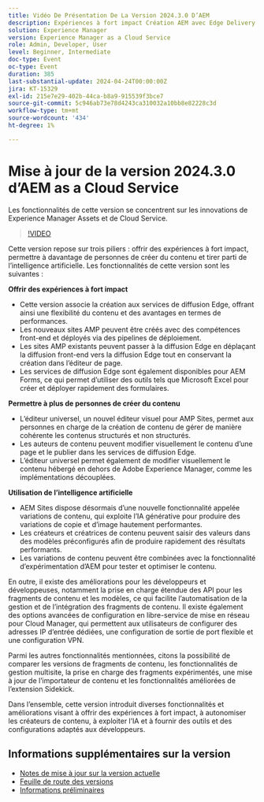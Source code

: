 ```yaml
---
title: Vidéo De Présentation De La Version 2024.3.0 D’AEM
description: Expériences à fort impact Création AEM avec Edge Delivery Services Edge Delivery Services pour FormsContenu pour tous, pour tous Éditeur universel Intelligence exploitable AEM Sites - Générer des variations de contenu (GenAI)Développement rapide API ouvertes CruD pour les fragments et modèles de contenuCloud Service Foundation Mise en réseau avancéeAutres améliorations notables Comparer les versions de fragments de contenu Prise en charge de la gestion multisite pour les fragments d’expérience Importateur de contenu mis à jour v1.51.0 Extension Sidekick v6.41.0
solution: Experience Manager
version: Experience Manager as a Cloud Service
role: Admin, Developer, User
level: Beginner, Intermediate
doc-type: Event
oc-type: Event
duration: 385
last-substantial-update: 2024-04-24T00:00:00Z
jira: KT-15329
exl-id: 215e7e29-402b-44ca-b8a9-915539f3bce7
source-git-commit: 5c946ab73e78d4243ca310032a10bb8e82228c3d
workflow-type: tm+mt
source-wordcount: '434'
ht-degree: 1%

---
```


# Mise à jour de la version 2024.3.0 d’AEM as a Cloud Service

Les fonctionnalités de cette version se concentrent sur les innovations de Experience Manager Assets et de Cloud Service.

>[!VIDEO](https://video.tv.adobe.com/v/3450609/?learn=on&captions=fre_fr)

Cette version repose sur trois piliers : offrir des expériences à fort impact, permettre à davantage de personnes de créer du contenu et tirer parti de l’intelligence artificielle. Les fonctionnalités de cette version sont les suivantes :

**Offrir des expériences à fort impact**

* Cette version associe la création aux services de diffusion Edge, offrant ainsi une flexibilité du contenu et des avantages en termes de performances.
* Les nouveaux sites AMP peuvent être créés avec des compétences front-end et déployés via des pipelines de déploiement.
* Les sites AMP existants peuvent passer à la diffusion Edge en déplaçant la diffusion front-end vers la diffusion Edge tout en conservant la création dans l’éditeur de page.
* Les services de diffusion Edge sont également disponibles pour AEM Forms, ce qui permet d’utiliser des outils tels que Microsoft Excel pour créer et déployer rapidement des formulaires.

**Permettre à plus de personnes de créer du contenu**

* L’éditeur universel, un nouvel éditeur visuel pour AMP Sites, permet aux personnes en charge de la création de contenu de gérer de manière cohérente les contenus structurés et non structurés.
* Les auteurs de contenu peuvent modifier visuellement le contenu d’une page et le publier dans les services de diffusion Edge.
* L’éditeur universel permet également de modifier visuellement le contenu hébergé en dehors de Adobe Experience Manager, comme les implémentations découplées.

**Utilisation de l’intelligence artificielle**

* AEM Sites dispose désormais d’une nouvelle fonctionnalité appelée variations de contenu, qui exploite l’IA générative pour produire des variations de copie et d’image hautement performantes.
* Les créateurs et créatrices de contenu peuvent saisir des valeurs dans des modèles préconfigurés afin de produire rapidement des résultats performants.
* Les variations de contenu peuvent être combinées avec la fonctionnalité d’expérimentation d’AEM pour tester et optimiser le contenu.

<!--
**High Impact Experiences**
 * AEM Authoring with Edge Delivery Services
 * Edge Delivery Services for Forms

**Content by all, for all**
 * Universal Editor

**Actionable Intelligence**
 * AEM Sites: Generate Content Variations (GenAI)

**Rapid Development**
 * CruD OpenAPIs for Content Fragments and Models

**Cloud Service Foundation**
 * Advanced Networking

**Other Notable Enhancements**
 * Compare Content Fragment Versions
 * Multisite Management support for Experience Fragments
 * Updated Content Importer v1.51.0
 * Sidekick Extension v6.41.0
-->

En outre, il existe des améliorations pour les développeurs et développeuses, notamment la prise en charge étendue des API pour les fragments de contenu et les modèles, ce qui facilite l’automatisation de la gestion et de l’intégration des fragments de contenu. Il existe également des options avancées de configuration en libre-service de mise en réseau pour Cloud Manager, qui permettent aux utilisateurs de configurer des adresses IP d’entrée dédiées, une configuration de sortie de port flexible et une configuration VPN.

Parmi les autres fonctionnalités mentionnées, citons la possibilité de comparer les versions de fragments de contenu, les fonctionnalités de gestion multisite, la prise en charge des fragments expérimentés, une mise à jour de l’importateur de contenu et les fonctionnalités améliorées de l’extension Sidekick.

Dans l’ensemble, cette version introduit diverses fonctionnalités et améliorations visant à offrir des expériences à fort impact, à autonomiser les créateurs de contenu, à exploiter l’IA et à fournir des outils et des configurations adaptés aux développeurs.

<!--
Have questions about the release?  Discuss the release in [Experience League Communities](https://adobe.ly/3RPNYZF) -->

## Informations supplémentaires sur la version

* [Notes de mise à jour sur la version actuelle](https://experienceleague.adobe.com/docs/experience-manager-cloud-service/content/release-notes/home.html?lang=fr)
* [Feuille de route des versions](https://experienceleague.adobe.com/docs/experience-manager-release-information/aem-release-updates/update-releases-roadmap.html?lang=fr)
* [Informations préliminaires](https://experienceleague.adobe.com/docs/experience-manager-cloud-service/content/release-notes/prerelease.html?lang=fr)
